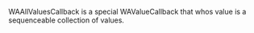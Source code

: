 WAAllValuesCallback is a special WAValueCallback that whos value is a sequenceable collection of values.